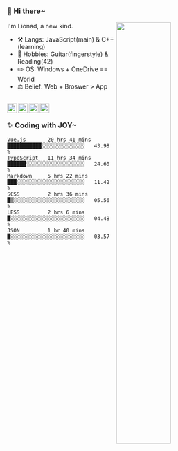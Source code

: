 ### 👋 Hi there~

[<img align="right" width="50%" src="https://github-readme-stats.vercel.app/api?username=Lionad-Morotar&show_icons=true">](https://metrics.lecoq.io/Lionad-Morotar?template=classic)

I'm Lionad, a new kind.

- ⚒️ Langs: JavaScript(main) & C++(learning)
- 🎨 Hobbies: Guitar(fingerstyle) & Reading(42)
- ✏️ OS: Windows + OneDrive == World
- ⚖️ Belief: Web + Broswer > App

<br />

<a href="https://www.lionad.art">
  <img align="left" alt="lionad-art" width="22px" src="https://cdn.jsdelivr.net/npm/simple-icons@3.1.0/icons/wordpress.svg" />
</a>
<a href="#1806234223">
  <img align="left" alt="1806234223" width="22px" src="https://cdn.jsdelivr.net/npm/simple-icons@3.1.0/icons/tencentqq.svg" />
</a>
<a href="https://www.zhihu.com/people/Lionad">
  <img align="left" alt="132yse" width="22px" src="https://cdn.jsdelivr.net/npm/simple-icons@3.1.0/icons/zhihu.svg" />
</a>
<a href="https://github.com/Lionad-Morotar">
  <img align="left" alt="yisar" width="22px" src="https://cdn.jsdelivr.net/npm/simple-icons@3.1.0/icons/github.svg" />
</a>

<br />

### ✨ Coding with JOY~

<!--START_SECTION:waka-->

```text
Vue.js       20 hrs 41 mins  ███████████░░░░░░░░░░░░░░   43.98 %
TypeScript   11 hrs 34 mins  ██████░░░░░░░░░░░░░░░░░░░   24.60 %
Markdown     5 hrs 22 mins   ███░░░░░░░░░░░░░░░░░░░░░░   11.42 %
SCSS         2 hrs 36 mins   █▒░░░░░░░░░░░░░░░░░░░░░░░   05.56 %
LESS         2 hrs 6 mins    █░░░░░░░░░░░░░░░░░░░░░░░░   04.48 %
JSON         1 hr 40 mins    █░░░░░░░░░░░░░░░░░░░░░░░░   03.57 %
```

<!--END_SECTION:waka-->
